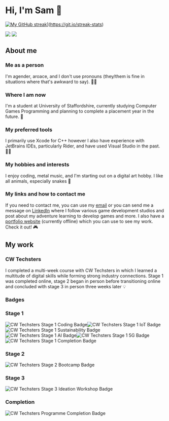 # Hi, I'm Sam 👋
[![My GitHub streak](https://readme-streak-stats-two.vercel.app/?user=tofuprogrammer&theme=ambient-gradient&hide_border=true&date_format=j%20M%5B%20Y%5D)](https://git.io/streak-stats)](https://git.io/streak-stats)

[![](https://raw.githubusercontent.com/tofuprogrammer/github-stats/master/generated/overview.svg)](https://github.com/jstrieb/github-stats) [![](https://raw.githubusercontent.com/tofuprogrammer/github-stats/master/generated/languages.svg)](https://github.com/jstrieb/github-stats)
## About me

### Me as a person
I'm agender, aroace, and I don't use pronouns (they/them is fine in situations where that's awkward to say). 🏳️‍🌈

### Where I am now
I'm a student at University of Staffordshire, currently studying Computer Games Programming and planning to complete a placement year in the future. 📔

### My preferred tools
I primarily use Xcode for C++ however I also have experience with JetBrains IDEs, particularly Rider, and have used Visual Studio in the past. 🧑‍💻

### My hobbies and interests
I enjoy coding, metal music, and I'm starting out on a digital art hobby. I like all animals, especially snakes 🐍

### My links and how to contact me
If you need to contact me, you can use my [email](mailto:sam@samhart.co.uk) or you can send me a message on [LinkedIn](https://www.linkedin.com/in/samson-hart-b69828226) where I follow various game development studios and post about my adventure learning to develop games and more. I also have a [portfolio website](https://samhart.co.uk) (currently offline) which you can use to see my work. Check it out! 🎮

## My work

### CW Techsters
I completed a multi-week course with CW Techsters in which I learned a multitude of digital skills while forming strong industry connections. Stage 1 was completed online, stage 2 began in person before transitioning online and concluded with stage 3 in person three weeks later 💡

### Badges
### Stage 1
![CW Techsters Stage 1 Coding Badge](https://github.com/tofuprogrammer/tofuprogrammer/blob/fab216da232420d4a575aeee64e3ed5696eb0f67/Credly%20badges/CW%20Techsters/Stage%201/cw-techsters-programme-participant-stage-1-explore-coding.png "Coding Badge")![CW Techsters Stage 1 IoT Badge](https://github.com/tofuprogrammer/tofuprogrammer/blob/cd7893bf751e5dc48f9ae9bb4958fdfe4863ca29/Credly%20badges/CW%20Techsters/Stage%201/cw-techsters-programme-participant-stage-1-explore-iot-internet-of-things.png "IoT Badge")![CW Techsters Stage 1 Sustainability Badge](https://github.com/tofuprogrammer/tofuprogrammer/blob/cd7893bf751e5dc48f9ae9bb4958fdfe4863ca29/Credly%20badges/CW%20Techsters/Stage%201/cw-techsters-programme-participant-stage-1-explore-sustainability.png "Sustainability Badge")![CW Techsters Stage 1 AI Badge](https://github.com/tofuprogrammer/tofuprogrammer/blob/5c6db5f2af960d20b96e469b46a872b572ac9a05/Credly%20badges/CW%20Techsters/Stage%201/cw-techsters-programme-participant-stage-1-explore-ai-artificial-intelligence.png "AI Badge")![CW Techsters Stage 1 5G Badge](https://github.com/tofuprogrammer/tofuprogrammer/blob/5c6db5f2af960d20b96e469b46a872b572ac9a05/Credly%20badges/CW%20Techsters/Stage%201/cw-techsters-programme-participant-stage-1-explore-5g.png "5G Badge")![CW Techsters Stage 1 Completion Badge](https://github.com/tofuprogrammer/tofuprogrammer/blob/5c6db5f2af960d20b96e469b46a872b572ac9a05/Credly%20badges/CW%20Techsters/Stage%201/cw-techsters-digital-skills-programme-completion-of-stage-one.png "Completion Badge")
### Stage 2
![CW Techsters Stage 2 Bootcamp Badge](https://github.com/tofuprogrammer/tofuprogrammer/blob/6b8ef7edc4ecc4ce12bed29c876cc0e38b2feb66/Credly%20badges/CW%20Techsters/Stage%202/cw-techsters-digital-skills-programme-stage-2-bootcamp.png "Bootcamp Badge")
### Stage 3
![CW Techsters Stage 3 Ideation Workshop Badge](https://github.com/tofuprogrammer/tofuprogrammer/blob/6b8ef7edc4ecc4ce12bed29c876cc0e38b2feb66/Credly%20badges/CW%20Techsters/Stage%203/cw-techsters-digital-skills-programme-stage-3-ideation-workshop.png "Ideation Workshop Badge")
### Completion
![CW Techsters Programme Completion Badge](https://github.com/tofuprogrammer/tofuprogrammer/blob/6b8ef7edc4ecc4ce12bed29c876cc0e38b2feb66/Credly%20badges/CW%20Techsters/Completion/cw-techsters-completion-of-programme.png "Programme Workshop Badge")

